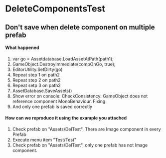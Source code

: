 # DeleteComponentsTest
 
## Don't save when delete component on multiple prefab

#### What happened

1. var go = Assetdatabase.LoadAssetAtPath<GameObject>(path1);
2. GameObject.DestroyImmediate(compOnGo, true);
3. EditorUtility.SetDirty(go)
4. Repeat step 1 on path2
5. Repeat step 2 on path2
6. Repeat setp 3 on path2
7. AssetDatabase.SaveAssets()
8. Show error on console: CheckConsistency: GameObject does not reference component MonoBehaviour. Fixing.
9. And only one prefab is saved correctly


#### How can we reproduce it using the example you attached

1. Check prefab on "Assets/DelTest", There are Image component in every Prefab
1. Execute menu item "Test/Test"
2. Check prefab on "Assets/DelTest", only one prefab has not Image component.
